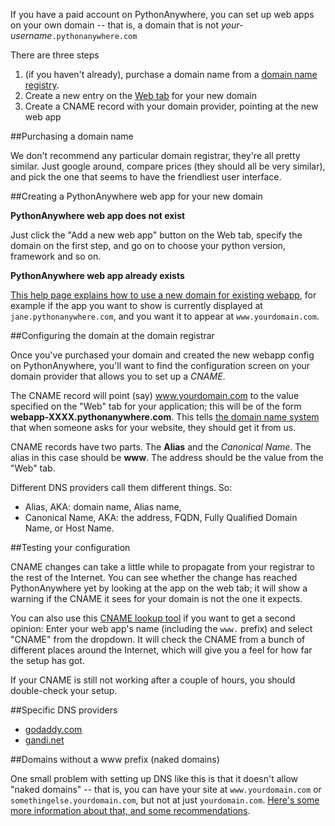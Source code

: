 
<!--
.. title: Setting up a custom domain on PythonAnywhere
.. slug: OwnDomains
.. date: 2015-05-13 14:35:28 UTC+01:00
.. tags:
.. category:
.. link:
.. description:
.. type: text
-->



If you have a paid account on PythonAnywhere, you can set up web apps on your own domain -- that is, a domain that is not *your-username*`.pythonanywhere.com`

There are three steps

  1. (if you haven't already), purchase a domain name from a [domain name registry](https://en.wikipedia.org/wiki/Domain_name_registry).
  1. Create a new entry on the [Web tab](https://www.pythonanywhere.com/web_app_setup) for your new domain
  1. Create a CNAME record with your domain provider, pointing at the new web app


##Purchasing a domain name


We don't recommend any particular domain registrar, they're all pretty similar. Just google around, compare prices (they should all be very similar), and pick the one that seems to have the friendliest user interface.


##Creating a PythonAnywhere web app for your new domain

**PythonAnywhere web app does not exist**

Just click the "Add a new web app" button on the Web tab, specify the domain on the first step, and go on to choose your python version, framework and so on.

**PythonAnywhere web app already exists**

[This help page explains how to use a new domain for existing webapp](https://help.pythonanywhere.com/pages/UsingANewDomainForExistingWebApp),
for example if the app you want to show is currently displayed at `jane.pythonanywhere.com`, and you want it to appear at `www.yourdomain.com`.


##Configuring the domain at the domain registrar

Once you've purchased your domain and created the new webapp config on PythonAnywhere, you'll want to find the configuration screen on your domain provider that allows you to set up a *CNAME*.

The CNAME record will point (say) www.yourdomain.com to the value specified on the "Web" tab for your application; this will be of the form **webapp-XXXX.pythonanywhere.com**. This tells [the domain name system](//en.wikipedia.org/wiki/Domain_Name_System) that when someone asks for your website, they should get it from us.

CNAME records have two parts. The **Alias** and the *Canonical Name*. The alias in this case should be **www**. The address should be the value from the "Web" tab.

Different DNS providers call them different things. So:

  * Alias, AKA: domain name, Alias name,
  * Canonical Name, AKA: the address, FQDN, Fully Qualified Domain Name, or Host Name.


##Testing your configuration

CNAME changes can take a little while to propagate from your registrar to the rest of the Internet. You can see whether the change has reached PythonAnywhere yet by looking at the app on the web tab; it will show a warning if the CNAME it sees for your domain is not the one it expects.

You can also use this [CNAME lookup tool](https://www.whatsmydns.net/) if you want to get a second opinion: Enter your web app's name (including the `www.` prefix) and select "CNAME" from the dropdown. It will check the CNAME from a bunch of different places around the Internet, which will give you a feel for how far the setup has got.

If your CNAME is still not working after a couple of hours, you should double-check your setup.


##Specific DNS providers

  * [godaddy.com](https://ca.godaddy.com/help/add-a-cname-record-19236)
  * [gandi.net](https://wiki.gandi.net/en/dns/zone/cname-record)


##Domains without a www prefix (naked domains)

One small problem with setting up DNS like this is that it doesn't allow "naked domains" -- that is, you can have your site at `www.yourdomain.com` or `somethingelse.yourdomain.com`, but not at just `yourdomain.com`. [Here's some more information about that, and some recommendations](/pages/NakedDomains).
